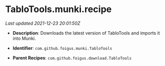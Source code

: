 # TabloTools.munki.recipe

_Last updated 2021-12-23 20:01:50Z_

- **Description**: Downloads the latest version of TabloTools and imports it into Munki.

- **Identifier**: `com.github.foigus.munki.TabloTools`

- **Parent Recipes**: `com.github.foigus.download.TabloTools`
